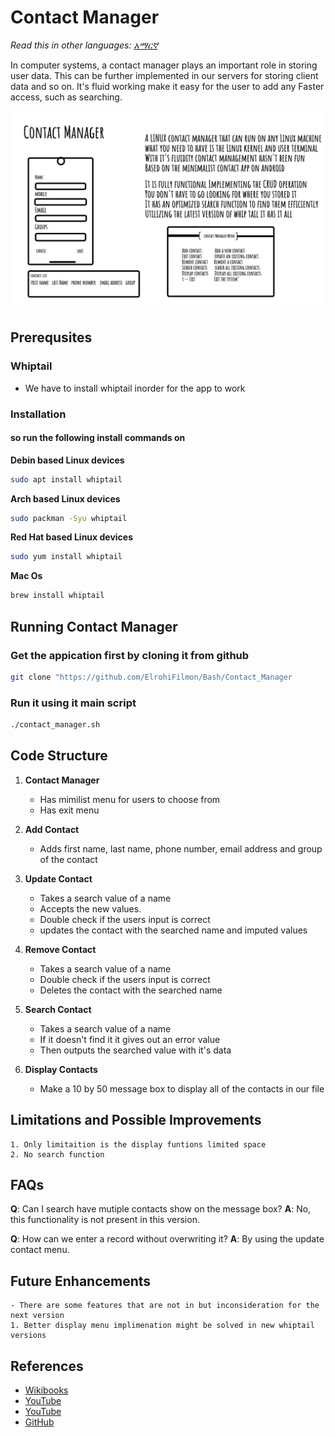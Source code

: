 # Contact Manager

_Read this in other languages:_
[_አማርኛ_](README.am-AM.md)

In computer systems, a contact manager plays an important role in storing user data.
This can be further implemented in our servers for storing client data and so on.
It's fluid working make it easy for the user to add any Faster
access, such as searching.

![Contact Manager](./contact_manager.png)

## Prerequsites

### Whiptail
- We have to install whiptail inorder for the app to work 
### Installation
#### so run the following install commands on
**Debin based Linux devices**

```bash
sudo apt install whiptail
```
**Arch based Linux devices**

```bash
sudo packman -Syu whiptail
```
**Red Hat based Linux devices**

```bash
sudo yum install whiptail
```

**Mac Os**

```bash
brew install whiptail
```

## Running Contact Manager
### Get the appication first by cloning it from github
```bash
git clone "https://github.com/ElrohiFilmon/Bash/Contact_Manager
```

### Run it using it main script
```bash
./contact_manager.sh
```


## Code Structure

1. **Contact Manager**
    - Has mimilist menu for users to choose from 
    - Has exit menu

2. **Add Contact**
    - Adds first name, last name, phone number, email address and group of the contact

3. **Update Contact**
    - Takes a search value of a name
    - Accepts the new values.  
    - Double check if the users input is correct
    - updates the contact with the searched name and imputed values 
4. **Remove Contact**
    - Takes a search value of a name  
    - Double check if the users input is correct
    - Deletes the contact with the searched name 
5. **Search Contact**
    - Takes a search value of a name
    - If it doesn't find it it gives out an error value
    - Then outputs the searched value with it's data

6. **Display Contacts**
    - Make a 10 by 50 message box to display all of the contacts in our file



## Limitations and Possible Improvements
    1. Only limitaition is the display funtions limited space
    2. No search function

## FAQs
**Q**: Can I search have mutiple contacts show on the message box?
**A**: No, this functionality is not present in this version.

**Q**: How can we enter a record without overwriting it?
**A**: By using the update contact menu.

## Future Enhancements
    - There are some features that are not in but inconsideration for the next version
    1. Better display menu implimenation might be solved in new whiptail versions


## References

- [Wikibooks](https://en.wikibooks.org/wiki/Bash_Shell_Scripting/Whiptail)
- [YouTube](https://www.youtube.com/watch?v=gtbX8J0jNkQ)
- [YouTube](https://www.youtube.com/watch?v=KsiPYMKSHU8)
- [GitHub](https://docs.github.com/en/get-started/writing-on-github)